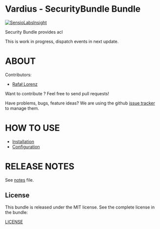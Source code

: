 Vardius - SecurityBundle Bundle
======================================

[![SensioLabsInsight](https://insight.sensiolabs.com/projects/3d20783b-62b6-43f8-8123-e8636c21e2e4/big.png)](https://insight.sensiolabs.com/projects/3d20783b-62b6-43f8-8123-e8636c21e2e4)

Security Bundle provides acl

This is work in progress, dispatch events in next update.

ABOUT
==================================================
Contributors:

* [Rafał Lorenz](http://rafallorenz.com)

Want to contribute ? Feel free to send pull requests!

Have problems, bugs, feature ideas?
We are using the github [issue tracker](https://github.com/vardius/security-bundle/issues) to manage them.

HOW TO USE
==================================================

* [Installation](Resources/doc/installation.md)
* [Configuration](Resources/doc/configuration.md)

RELEASE NOTES
==================================================
See [notes](Resources/doc/notes.md) file.

License
-------

This bundle is released under the MIT license. See the complete license in the bundle:

[LICENSE](LICENSE)
